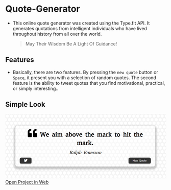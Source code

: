# Quote-Generator

- This online quote generator was created using the Type.fit API. It generates quotations from intelligent individuals who have lived throughout history from all over the world.
  > May Their Wisdom Be A Light Of Guidance!

## Features

- Basically, there are two features. By pressing the `new quote` button or `Space`, it present you with a selection of random quotes. The second feature is the ability to tweet quotes that you find motivational, practical, or simply interesting..

## Simple Look

![Sample Quote](Sample-Quote.jpg)
[Open Project in Web](https://estif0.github.io/Quote-Generator/)
